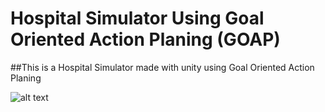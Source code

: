 
# Hospital Simulator Using Goal Oriented Action Planing (GOAP)

##This is a Hospital Simulator made with unity using Goal Oriented Action Planing

![alt text](https://github.com/mohammad200h/HospitalSimulationGameGOAP/blob/main/Readme/Hospital.png?raw=true)
